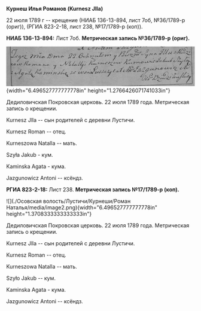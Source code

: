 **Курнеш Илья Романов (Kurnesz Jlla)**

22 июля 1789 г -- крещение (НИАБ 136-13-894, лист 7об, №36/1789-р
(ориг)), (РГИА 823-2-18, лист 238, №17/1789-р (коп)).

**НИАБ 136-13-894:** Лист 7об. **Метрическая запись №36/1789-р (ориг).**

![](./media/292a193d04349e85b3e40a10466507d094613ab7.png){width="6.496527777777778in"
height="1.2766426071741033in"}

Дедиловичская Покровская церковь. 22 июля 1789 года. Метрическая запись
о крещении.

Kurnesz Jlla -- сын родителей с деревни Лустичи.

Kurnesz Roman -- отец.

Kurneszowa Natalla -- мать.

Szyła Jakub - кум.

Kaminska Agata - кума.

Jazgunowicz Antoni -- ксёндз.

**РГИА 823-2-18:** Лист 238. **Метрическая запись №17/1789-р (коп).**

![](./Осовская волость/Лустичи/Курнеши/Роман Наталья/media/image2.png){width="6.496527777777778in"
height="1.3708333333333333in"}

Дедиловичская Покровская церковь. 22 июля 1789 года. Метрическая запись
о крещении.

Kurnesz Jlla -- сын родителей с деревни Лустичи.

Kurnesz Roman -- отец.

Kurneszowa Natalla -- мать.

Szyło Jakub -- кум.

Kaminska Agata - кума.

Jazgunowicz Antoni -- ксёндз.
